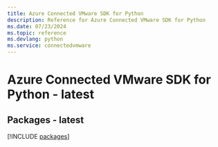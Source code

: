 ```yaml
---
title: Azure Connected VMware SDK for Python
description: Reference for Azure Connected VMware SDK for Python
ms.date: 07/23/2024
ms.topic: reference
ms.devlang: python
ms.service: connectedvmware
---
```

# Azure Connected VMware SDK for Python - latest
## Packages - latest
[!INCLUDE [packages](connected-vmware-index.md)]